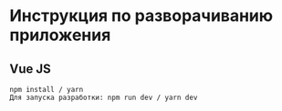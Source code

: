 # Инструкция по разворачиванию приложения
## Vue JS
```shell
npm install / yarn
Для запуска разработки: npm run dev / yarn dev
```